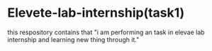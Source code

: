 # Elevete-lab-internship(task1)
this respository contains that 
"i am performing an task in elevae lab internship and learning new thing through it."
